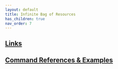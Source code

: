 ```yaml
---
layout: default
title: Infinite Bag of Resources
has_children: true
nav_order: 7 
---
```

## <a href="Links"> Links</a>

## <a href="CmdRef"> Command References & Examples </a>

